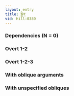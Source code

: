 ```yaml
---
layout: entry
title: སྒྲིན་
vid: Hill:0380
---
```

### Dependencies (N = 0)


### Overt 1-2


### Overt 1-2-3


### With oblique arguments


### With unspecified obliques
